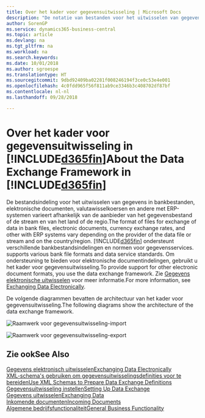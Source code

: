 ```yaml
---
title: Over het kader voor gegevensuitwisseling | Microsoft Docs
description: "De notatie van bestanden voor het uitwisselen van gegevens in de bankbestanden, elektronische documenten, valutawisselkoersen en andere met ERP-systemen variëren afhankelijk van de aanbieder van het gegevensbestand of de stream en van het land of de regio."
author: SorenGP
ms.service: dynamics365-business-central
ms.topic: article
ms.devlang: na
ms.tgt_pltfrm: na
ms.workload: na
ms.search.keywords: 
ms.date: 10/01/2018
ms.author: sgroespe
ms.translationtype: HT
ms.sourcegitcommit: 9dbd92409ba02281f008246194f3ce0c53e4e001
ms.openlocfilehash: 4c0fdd965f56f811ab9ce3346b3c408702df87bf
ms.contentlocale: nl-nl
ms.lasthandoff: 09/28/2018

---
```

# <a name="about-the-data-exchange-framework-in-included365finincludesd365finmdmd"></a><span data-ttu-id="21c87-103">Over het kader voor gegevensuitwisseling in [!INCLUDE[d365fin](includes/d365fin_md.md)]</span><span class="sxs-lookup"><span data-stu-id="21c87-103">About the Data Exchange Framework in [!INCLUDE[d365fin](includes/d365fin_md.md)]</span></span>
<span data-ttu-id="21c87-104">De bestandsindeling voor het uitwisselen van gegevens in bankbestanden, elektronische documenten, valutawisselkoersen en andere met ERP-systemen varieert afhankelijk van de aanbieder van het gegevensbestand of de stream en van het land of de regio.</span><span class="sxs-lookup"><span data-stu-id="21c87-104">The format of files for exchange of data in bank files, electronic documents, currency exchange rates, and other with ERP systems vary depending on the provider of the data file or stream and on the country/region.</span></span> [!INCLUDE[d365fin](includes/d365fin_md.md)] <span data-ttu-id="21c87-105">ondersteunt verschillende bankbestandsindelingen en normen voor gegevensservices.</span><span class="sxs-lookup"><span data-stu-id="21c87-105"> supports various bank file formats and data service standards.</span></span> <span data-ttu-id="21c87-106">Om ondersteuning te bieden voor elektronische documentindelingen, gebruikt u het kader voor gegevensuitwisseling.</span><span class="sxs-lookup"><span data-stu-id="21c87-106">To provide support for other electronic document formats, you use the data exchange framework.</span></span> <span data-ttu-id="21c87-107">Zie [Gegevens elektronische uitwisselen](across-data-exchange.md) voor meer informatie.</span><span class="sxs-lookup"><span data-stu-id="21c87-107">For more information, see [Exchanging Data Electronically](across-data-exchange.md).</span></span>    

 <span data-ttu-id="21c87-108">De volgende diagrammen bevatten de architectuur van het kader voor gegevensuitwisseling.</span><span class="sxs-lookup"><span data-stu-id="21c87-108">The following diagrams show the architecture of the data exchange framework.</span></span>  

 ![Raamwerk voor gegevensuitwisseling-import](media/across-data-exchange/dataexchangeframework_import.png)  

 ![Raamwerk voor gegevensuitwisseling-export](media/across-data-exchange/dataexchangeframework_export.png)  

## <a name="see-also"></a><span data-ttu-id="21c87-111">Zie ook</span><span class="sxs-lookup"><span data-stu-id="21c87-111">See Also</span></span>  
[<span data-ttu-id="21c87-112">Gegevens elektronisch uitwisselen</span><span class="sxs-lookup"><span data-stu-id="21c87-112">Exchanging Data Electronically</span></span>](across-data-exchange.md)  
[<span data-ttu-id="21c87-113">XML-schema's gebruiken om gegevensuitwisselingsdefinities voor te bereiden</span><span class="sxs-lookup"><span data-stu-id="21c87-113">Use XML Schemas to Prepare Data Exchange Definitions</span></span>](across-how-to-use-xml-schemas-to-prepare-data-exchange-definitions.md)  
[<span data-ttu-id="21c87-114">Gegevensuitwisseling instellen</span><span class="sxs-lookup"><span data-stu-id="21c87-114">Setting Up Data Exchange</span></span>](across-set-up-data-exchange.md)  
[<span data-ttu-id="21c87-115">Gegevens uitwisselen</span><span class="sxs-lookup"><span data-stu-id="21c87-115">Exchanging Data</span></span>](across-exchange-data.md)  
[<span data-ttu-id="21c87-116">Inkomende documenten</span><span class="sxs-lookup"><span data-stu-id="21c87-116">Incoming Documents</span></span>](across-income-documents.md)  
[<span data-ttu-id="21c87-117">Algemene bedrijfsfunctionaliteit</span><span class="sxs-lookup"><span data-stu-id="21c87-117">General Business Functionality</span></span>](ui-across-business-areas.md)  

